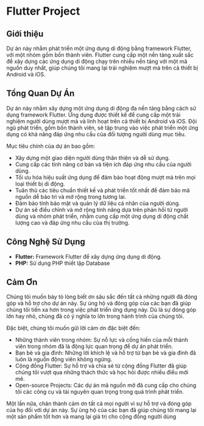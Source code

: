 # Flutter Project

## Giới thiệu

Dự án này nhằm phát triển một ứng dụng di động bằng framework Flutter, với một nhóm gồm bốn thành viên. Flutter cung cấp một nền tảng xuất sắc để xây dựng các ứng dụng di động chạy trên nhiều nền tảng với một mã nguồn duy nhất, giúp chúng tôi mang lại trải nghiệm mượt mà trên cả thiết bị Android và iOS.

## Tổng Quan Dự Án

Dự án này nhằm xây dựng một ứng dụng di động đa nền tảng bằng cách sử dụng framework Flutter. Ứng dụng được thiết kế để cung cấp một trải nghiệm người dùng mượt mà và linh hoạt trên cả thiết bị Android và iOS. Đội ngũ phát triển, gồm bốn thành viên, sẽ tập trung vào việc phát triển một ứng dụng có khả năng đáp ứng nhu cầu của đối tượng người dùng mục tiêu.

Mục tiêu chính của dự án bao gồm:

- Xây dựng một giao diện người dùng thân thiện và dễ sử dụng.
- Cung cấp các tính năng cơ bản và tiện ích đáp ứng nhu cầu của người dùng.
- Tối ưu hóa hiệu suất ứng dụng để đảm bảo hoạt động mượt mà trên mọi loại thiết bị di động.
- Tuân thủ các tiêu chuẩn thiết kế và phát triển tốt nhất để đảm bảo mã nguồn dễ bảo trì và mở rộng trong tương lai.
- Đảm bảo tính bảo mật và quản lý dữ liệu cá nhân của người dùng.
- Dự án sẽ điều chỉnh và mở rộng tính năng dựa trên phản hồi từ người dùng và nhóm phát triển, nhằm cung cấp một ứng dụng di động chất lượng cao và đáp ứng nhu cầu của thị trường.

## Công Nghệ Sử Dụng

- **Flutter:** Framework Flutter để xây dựng ứng dụng di động.
- **PHP:** Sử dụng PHP thiết lập Database

## Cảm Ơn

Chúng tôi muốn bày tỏ lòng biết ơn sâu sắc đến tất cả những người đã đóng góp và hỗ trợ cho dự án này. Sự ủng hộ và đóng góp của các bạn đã giúp chúng tôi tiến xa hơn trong việc phát triển ứng dụng này. Dù là sự đóng góp lớn hay nhỏ, chúng đã có ý nghĩa to lớn trong hành trình của chúng tôi.

Đặc biệt, chúng tôi muốn gửi lời cảm ơn đặc biệt đến:

- Những thành viên trong nhóm: Sự nỗ lực và cống hiến của mỗi thành viên trong nhóm đã là động lực quan trọng để dự án phát triển.
- Bạn bè và gia đình: Những lời khích lệ và hỗ trợ từ bạn bè và gia đình đã luôn là nguồn động viên không ngừng.
- Cộng đồng Flutter: Sự hỗ trợ và chia sẻ từ cộng đồng Flutter đã giúp chúng tôi vượt qua những thách thức và học hỏi được nhiều điều mới mẻ.
- Open-source Projects: Các dự án mã nguồn mở đã cung cấp cho chúng tôi các công cụ và tài nguyên quan trọng trong quá trình phát triển.

Một lần nữa, chân thành cảm ơn tất cả mọi người vì sự hỗ trợ và đóng góp của họ đối với dự án này. Sự ủng hộ của các bạn đã giúp chúng tôi mang lại một sản phẩm tốt hơn và mang lại giá trị cho cộng đồng người dùng

